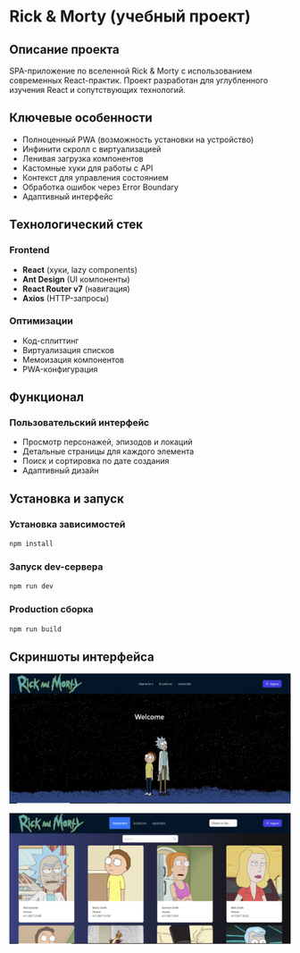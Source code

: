 # Rick & Morty (учебный проект)

## Описание проекта
SPA-приложение по вселенной Rick & Morty с использованием современных React-практик. Проект разработан для углубленного изучения React и сопутствующих технологий.

## Ключевые особенности
- Полноценный PWA (возможность установки на устройство)
- Инфинити скролл с виртуализацией
- Ленивая загрузка компонентов
- Кастомные хуки для работы с API
- Контекст для управления состоянием
- Обработка ошибок через Error Boundary
- Адаптивный интерфейс

## Технологический стек

### Frontend
- **React** (хуки, lazy components)
- **Ant Design** (UI компоненты)
- **React Router v7** (навигация)
- **Axios** (HTTP-запросы)


### Оптимизации
- Код-сплиттинг
- Виртуализация списков
- Мемоизация компонентов
- PWA-конфигурация

## Функционал

### Пользовательский интерфейс
- Просмотр персонажей, эпизодов и локаций
- Детальные страницы для каждого элемента
- Поиск и сортировка по дате создания
- Адаптивный дизайн

## Установка и запуск


### Установка зависимостей
```bash
npm install
```
### Запуск dev-сервера
```bash
npm run dev
```
### Production сборка
```bash
npm run build
```
## Скриншоты интерфейса

![Главная страница](rick-morty.PNG)


![Список персонажей](rick-morty2.PNG)
